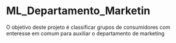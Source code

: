# ML_Departamento_Marketin
O objetivo deste projeto é classificar grupos de consumidores com enteresse em comum para auxiliar o departamento de marketing
